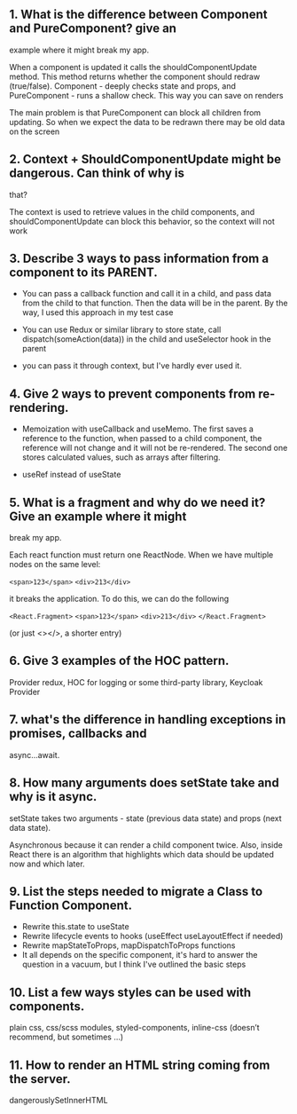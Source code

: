 ## 1. What is the difference between Component and PureComponent? give an
example where it might break my app.

When a component is updated it calls the shouldComponentUpdate method. This method returns whether the component should redraw (true/false). Component - deeply checks state and props, and PureComponent - runs a shallow check. This way you can save on renders

The main problem is that PureComponent can block all children from updating. So when we expect the data to be redrawn there may be old data on the screen

## 2. Context + ShouldComponentUpdate might be dangerous. Can think of why is
that?

The context is used to retrieve values in the child components, and shouldComponentUpdate can block this behavior, so the context will not work

## 3. Describe 3 ways to pass information from a component to its PARENT.

- You can pass a callback function and call it in a child, and pass data from the child to that function. Then the data will be in the parent. By the way, I used this approach in my test case

- You can use Redux or similar library to store state, call dispatch(someAction(data)) in the child and useSelector hook in the parent

- you can pass it through context, but I've hardly ever used it.

## 4. Give 2 ways to prevent components from re-rendering.

- Memoization with useCallback and useMemo. The first saves a reference to the function, when passed to a child component, the reference will not change and it will not be re-rendered. The second one stores calculated values, such as arrays after filtering.

- useRef instead of useState 

## 5. What is a fragment and why do we need it? Give an example where it might
break my app.

Each react function must return one ReactNode. When we have multiple nodes on the same level:

`<span>123</span>`
`<div>213</div>`

it breaks the application. To do this, we can do the following

`<React.Fragment>`
`<span>123</span>`
`<div>213</div>`
`</React.Fragment>`

(or just <></>, a shorter entry)

## 6. Give 3 examples of the HOC pattern.

Provider redux, HOC for logging or some third-party library, Keycloak Provider

## 7. what's the difference in handling exceptions in promises, callbacks and
async...await.

## 8. How many arguments does setState take and why is it async.

setState takes two arguments - state (previous data state) and props (next data state).

Asynchronous because it can render a child component twice. Also, inside React there is an algorithm that highlights which data should be updated now and which later.

## 9. List the steps needed to migrate a Class to Function Component.

- Rewrite this.state to useState
- Rewrite lifecycle events to hooks (useEffect useLayoutEffect if needed)
- Rewrite mapStateToProps, mapDispatchToProps functions
- It all depends on the specific component, it's hard to answer the question in a vacuum, but I think I've outlined the basic steps

## 10. List a few ways styles can be used with components.

plain css, css/scss modules, styled-components, inline-css (doesn’t recommend, but sometimes …)

## 11. How to render an HTML string coming from the server.

dangerouslySetInnerHTML
